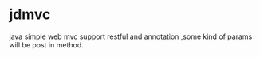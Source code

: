 jdmvc
=====

java simple web mvc support restful and annotation ,some kind of params will be post in method.
